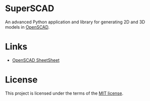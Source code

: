 # SuperSCAD

An advanced Python application and library for generating 2D and 3D models in [OpenSCAD](https://openscad.org).

# Links

* [OpenSCAD SheetSheet](https://openscad.org/cheatsheet/index.html)

# License

This project is licensed under the terms of the [MIT license](LICENSE).
